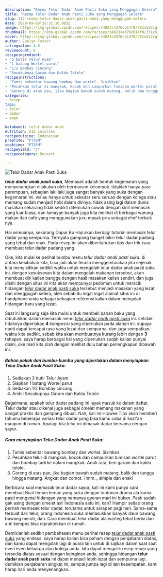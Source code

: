 ```yaml
---
description: "Resep Telur Dadar Anak Pasti Suka yang Menggugah Selera"
title: "Resep Telur Dadar Anak Pasti Suka yang Menggugah Selera"
slug: 312-resep-telur-dadar-anak-pasti-suka-yang-menggugah-selera
date: 2020-09-06T19:31:10.083Z
image: https://img-global.cpcdn.com/recipes/34023c4d76cb14f8/751x532cq70/telur-dadar-anak-pasti-suka-foto-resep-utama.jpg
thumbnail: https://img-global.cpcdn.com/recipes/34023c4d76cb14f8/751x532cq70/telur-dadar-anak-pasti-suka-foto-resep-utama.jpg
cover: https://img-global.cpcdn.com/recipes/34023c4d76cb14f8/751x532cq70/telur-dadar-anak-pasti-suka-foto-resep-utama.jpg
author: Evelyn Foster
ratingvalue: 4.8
reviewcount: 6
recipeingredient:
- "3 butir Telur Ayam"
- "1 batang Wortel parut"
- "1/2 Bombay cincang"
- "Secukupnya Garam dan Kaldu Totole"
recipeinstructions:
- "Tumis sebentar bawang bombay dan wortel. Sisihkan"
- "Pecahkan telur di mangkuk, kocok dan campurkan tumisan wortel parut dan bombay tadi ke dalam mangkuk. Aduk rata, beri garam dan kaldu totole."
- "Goreng di atas pan, jika bagian bawah sudah matang, balik dan tunggu hingga matang. Angkat dan comot. Hmm.., simple dan enak!"
categories:
- Resep
tags:
- telur
- dadar
- anak

katakunci: telur dadar anak 
nutrition: 213 calories
recipecuisine: Indonesian
preptime: "PT39M"
cooktime: "PT35M"
recipeyield: "3"
recipecategory: Dessert

---
```



![Telur Dadar Anak Pasti Suka](https://img-global.cpcdn.com/recipes/34023c4d76cb14f8/751x532cq70/telur-dadar-anak-pasti-suka-foto-resep-utama.jpg)

<b><i>telur dadar anak pasti suka</i></b>, Memasak adalah bentuk kegemaran yang menyenangkan dilakukan oleh bermacam kelompok. tidaklah hanya para perempuan, sebagian laki laki juga sangat banyak yang suka dengan kegemaran ini. walau hanya untuk sekedar seru seruan dengan kolega atau memang sudah menjadi hobi dalam dirinya. tidak asing lagi dalam dunia masakan sekarang tidak sedikit ditemukan cowok dengan skill memasak yang luar biasa, dan lumayan banyak juga kita melihat di berbagai warung makan dan cafe yang menggunakan juru masak pria sebagai chef terbaik nya.

Hai semuanya, sekarang Dapur Bu Haji akan berbagi tutorial memasak telur dadar yang sempurna. Ternyata gampang banget bikin telur dadar padang yang tebal dan enak. Pada resep ini akan diberitahukan tips dan trik cara membuat telur dadar padang yang.

Oke, kita mulai ke perihal bumbu menu <i>telur dadar anak pasti suka</i>. di antara kesibukan kita, bisa jadi akan terasa menggembirakan jika sejenak kita menyisihkan sedikit waktu untuk mengolah telur dadar anak pasti suka ini. dengan kesuksesan kita dalam mengolah makanan tersebut, akan membuat diri kalian bangga dengan hasil masakan kalian sendiri. dan juga disini dengan situs ini kita akan mempunyai pedoman untuk meracik hidangan <u>telur dadar anak pasti suka</u> tersebut menjadi masakan yang lezat dan menggugah selera, oleh sebab itu ingat ingat alamat situs ini di handphone anda sebagai sebagian referensi kalian dalam mengolah hidangan baru yang lezat.


Saat ini langsung saja kita mulai untuk membeli bahan baku yang dibutuhkan dalam memasak menu <u><i>telur dadar anak pasti suka</i></u> ini. setidak tidaknya diperlukan <b>4</b> komposisi yang diperlukan pada olahan ini. supaya nanti dapat tercapai rasa yang lezat dan sempurna. dan juga sempatkan waktu kita sedikit, sebab kita akan membuatnya kurang lebih dengan <b>3</b> tahapan. saya harap berbagai hal yang diperlukan sudah kalian punyai disini, oke mari kita olah dengan melihat dulu bahan perlengkapan dibawah ini.

<!--inarticleads1-->

##### Bahan pokok dan bumbu-bumbu yang diperlukan dalam menyiapkan Telur Dadar Anak Pasti Suka:

1. Sediakan 3 butir Telur Ayam
1. Siapkan 1 batang Wortel parut
1. Sediakan 1/2 Bombay cincang
1. Ambil Secukupnya Garam dan Kaldu Totole


Bagaimana, apakah telur dadar padang ini layak masuk ke dalam daftar. Telur dadar atau dikenal juga sebagai omelet memang makanan yang sangat praktis dan gampang dibuat. Nah, kali ini Hipwee Tips akan memberi tahumu beberapa variasi telur dadar yang bisa kamu coba di kost&#39;an maupun di rumah. Apalagi bila telur ini dimasak dadar bersama dengan sayur. 

<!--inarticleads2-->

##### Cara menyiapkan Telur Dadar Anak Pasti Suka:

1. Tumis sebentar bawang bombay dan wortel. Sisihkan
1. Pecahkan telur di mangkuk, kocok dan campurkan tumisan wortel parut dan bombay tadi ke dalam mangkuk. Aduk rata, beri garam dan kaldu totole.
1. Goreng di atas pan, jika bagian bawah sudah matang, balik dan tunggu hingga matang. Angkat dan comot. Hmm.., simple dan enak!


Berbicara soal memasak telur dadar sayur, kali ini kami punya cara membuat Buat teman teman yang suka dengan tontonan drama ala korea pasti mengenal hidangan yang namanya gyeran mari ini bukan. Pasti sudah gak asing dengan omelet asli Indonesia satu ini, kan? Hampir setiap orang pernah memasak telur dadar, terutama untuk sarapan pagi hari. Sama-sama terbuat dari telur, orang Indonesia suka memasukkan banyak daun bawang, bawang merah, dan. Cara membuat telur dadar ala warteg tebal berisi dan anti kempes bisa dipraktekkan di rumah. 

Demikianlah sedikit pembahasan menu perihal resep <u>telur dadar anak pasti suka</u> yang endess. saya harap kalian bisa paham dengan penjabaran diatas, dan kamu dapat mengolah lagi di acara lain untuk di sajikan dalam saat saat even even keluarga atau kolega anda. kita dapat mengulik resep resep yang tersedia diatas sesuai dengan keinginan anda, sehingga hidangan <b>telur dadar anak pasti suka</b> ini dapat menjadi lebih lezat dan sempurna lagi. demikian penjabaran singkat ini, sampai jumpa lagi di lain kesempatan. kami harap hari anda menyenangkan.
